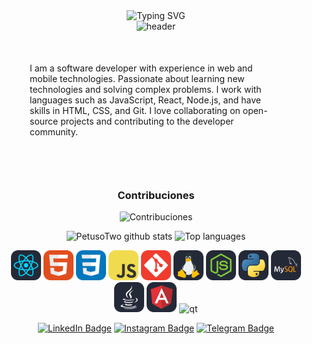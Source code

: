 

<!-- Imagen de texto animado -->
<div align="center">
  <img src="https://readme-typing-svg.herokuapp.com/?color=02D9F7FF&size=35&center=true&vCenter=true&width=1000&lines=Welcome!;I'm+from+Perú;Software+Developer" alt="Typing SVG" />
</div>

<div align="center">
  <!-- Imagen en movimiento (header) -->
  <img src="https://capsule-render.vercel.app/api?type=waving&color=gradient&height=350&section=header&text=%20Fabian&fontSize=120&animation=twinkling&fontAlignY=43&desc=A%20Programmer%20/%20A%20Technology%20Lover&descAlignY=57&descAlign=63" alt="header" />
</div>

<!-- Información sobre el desarrollador -->
<p align="left" style="margin: 20px; padding: 30px;"> 
  I am a software developer with experience in web and mobile technologies. Passionate about learning new technologies and solving complex problems. I work with languages such as JavaScript, React, Node.js, and have skills in HTML, CSS, and Git. I love collaborating on open-source projects and contributing to the developer community.
</p>

<!-- Contribuciones -->
<h3 align="center" style="padding-top: 30px;">Contribuciones</h3>
<p align="center">
  <img width="740em" src="https://github-profile-summary-cards.vercel.app/api/cards/profile-details?username=PetusoTwo&theme=github_dark" alt="Contribuciones" />
</p>

<!-- Estadísticas de GitHub -->
<div align="center">  
  <img width="49%" height="195px" src="https://github-readme-stats.vercel.app/api?username=PetusoTwo&show_icons=true&count_private=true&hide_border=true&title_color=02D9F7FF&icon_color=02D9F7FF&text_color=c9d1d9&bg_color=0d1117" alt="PetusoTwo github stats" /> 
  <img width="41%" height="195px" src="https://github-readme-stats.vercel.app/api/top-langs/?username=PetusoTwo&layout=compact&hide_border=true&title_color=02D9F7FF&text_color=02D9F7FF&bg_color=0d1117" alt="Top languages" />
</div> 

<!-- Habilidades -->
<p align="center"> 
  <img src="https://github.com/tandpfun/skill-icons/blob/main/icons/React-Dark.svg" width="48" title="React.Js" />
  <img src="https://github.com/tandpfun/skill-icons/blob/main/icons/HTML.svg" width="48" title="HTML" />
  <img src="https://github.com/tandpfun/skill-icons/blob/main/icons/CSS.svg" width="48" title="CSS" />
  <img src="https://github.com/tandpfun/skill-icons/blob/main/icons/JavaScript.svg" width="48" title="JavaScript" />
  <img src="https://github.com/tandpfun/skill-icons/blob/main/icons/Git.svg" width="48" title="Git" />
  <img src="https://github.com/tandpfun/skill-icons/blob/main/icons/Linux-Dark.svg" width="48" title="Linux" />
  <img src="https://github.com/tandpfun/skill-icons/blob/main/icons/NodeJS-Dark.svg" width="48" title="NodeJs" />
  <img src="https://github.com/tandpfun/skill-icons/blob/main/icons/Python-Dark.svg" width="48" title="Python" />
  <img src="https://github.com/tandpfun/skill-icons/blob/main/icons/MySQL-Dark.svg" width="48" title="MySQL" />
  <img src="https://github.com/tandpfun/skill-icons/blob/main/icons/Java-Dark.svg" width="48" title="Java" />
  <img src="https://github.com/tandpfun/skill-icons/blob/main/icons/Angular-Dark.svg" width="48" title="Angular" />
  <img src="https://github.com/tandpfun/skill-icons/blob/main/icons/Qt.svg" width="48" title="qt" />

</p>

<!-- Redes sociales -->
<p align="center">
  <a href="https://www.linkedin.com/in/:3" target="_blank"><img src="https://img.shields.io/badge/-LinkedIn-0A0A0B?logo=linkedin&style=for-the-badge&logoColor=white" alt="LinkedIn Badge" /></a>
  <a href="https://www.instagram.com/petuso_two/" target="_blank"><img src="https://img.shields.io/badge/-Instagram-0A0A0B?logo=instagram&style=for-the-badge&logoColor=white" alt="Instagram Badge" /></a>
  <a href="https://t.me/petusotwo" target="_blank"><img src="https://img.shields.io/badge/-Telegram-0A0A0B?logo=telegram&style=for-the-badge&logoColor=white" alt="Telegram Badge" /></a>
</p>

